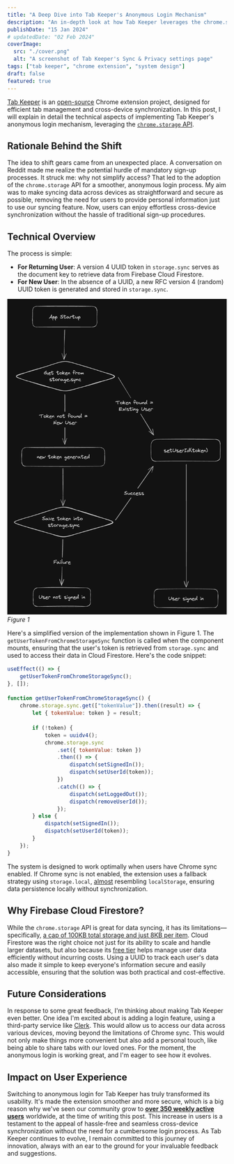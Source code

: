 ```yaml
---
title: "A Deep Dive into Tab Keeper's Anonymous Login Mechanism"
description: "An in-depth look at how Tab Keeper leverages the chrome.storage API for efficient and secure cross-device synchronization"
publishDate: "15 Jan 2024"
# updatedDate: "02 Feb 2024"
coverImage:
  src: "./cover.png"
  alt: "A screenshot of Tab Keeper's Sync & Privacy settings page"
tags: ["tab keeper", "chrome extension", "system design"]
draft: false
featured: true
---
```


[Tab Keeper](https://chromewebstore.google.com/detail/tab-keeper-chrome-tab-man/gpibgniomobngodpnikhheifblbpbbah?ref=portfolio) is an [open-source](https://github.com/justine-george/tab-keeper-react-chrome-extension) Chrome extension project, designed for efficient tab management and cross-device synchronization. In this post, I will explain in detail the technical aspects of implementing Tab Keeper's anonymous login mechanism, leveraging the [`chrome.storage` API](https://developer.chrome.com/docs/extensions/reference/api/storage).

## Rationale Behind the Shift

The idea to shift gears came from an unexpected place. A conversation on Reddit made me realize the potential hurdle of mandatory sign-up processes. It struck me: why not simplify access? That led to the adoption of the `chrome.storage` API for a smoother, anonymous login process. My aim was to make syncing data across devices as straightforward and secure as possible, removing the need for users to provide personal information just to use our syncing feature. Now, users can enjoy effortless cross-device synchronization without the hassle of traditional sign-up procedures.

## Technical Overview

The process is simple:

- **For Returning User**: A version 4 UUID token in `storage.sync` serves as the document key to retrieve data from Firebase Cloud Firestore.
- **For New User**: In the absence of a UUID, a new RFC version 4 (random) UUID token is generated and stored in `storage.sync`.

![Tab Keeper's Anonymous Login Flow](./figure-1-dark.png)
_Figure 1_

Here's a simplified version of the implementation shown in Figure 1. The `getUserTokenFromChromeStorageSync` function is called when the component mounts, ensuring that the user's token is retrieved from `storage.sync` and used to access their data in Cloud Firestore. Here's the code snippet:

```jsx
useEffect(() => {
	getUserTokenFromChromeStorageSync();
}, []);

function getUserTokenFromChromeStorageSync() {
	chrome.storage.sync.get(["tokenValue"]).then((result) => {
		let { tokenValue: token } = result;

		if (!token) {
			token = uuidv4();
			chrome.storage.sync
				.set({ tokenValue: token })
				.then(() => {
					dispatch(setSignedIn());
					dispatch(setUserId(token));
				})
				.catch(() => {
					dispatch(setLoggedOut());
					dispatch(removeUserId());
				});
		} else {
			dispatch(setSignedIn());
			dispatch(setUserId(token));
		}
	});
}
```

The system is designed to work optimally when users have Chrome sync enabled. If Chrome sync is not enabled, the extension uses a fallback strategy using `storage.local`, [almost](https://developer.chrome.com/docs/extensions/reference/api/storage#storage_areas) resembling `localStorage`, ensuring data persistence locally without synchronization.

## Why Firebase Cloud Firestore?

While the `chrome.storage` API is great for data syncing, it has its limitations—specifically, [a cap of 100KB total storage and just 8KB per item](https://developer.chrome.com/docs/extensions/reference/api/storage#storage_areas). Cloud Firestore was the right choice not just for its ability to scale and handle larger datasets, but also because its [free tier](https://firebase.google.com/pricing) helps manage user data efficiently without incurring costs. Using a UUID to track each user's data also made it simple to keep everyone's information secure and easily accessible, ensuring that the solution was both practical and cost-effective.

## Future Considerations

In response to some great feedback, I'm thinking about making Tab Keeper even better. One idea I'm excited about is adding a login feature, using a third-party service like [Clerk](https://clerk.com/). This would allow us to access our data across various devices, moving beyond the limitations of Chrome sync. This would not only make things more convenient but also add a personal touch, like being able to share tabs with our loved ones. For the moment, the anonymous login is working great, and I'm eager to see how it evolves.

## Impact on User Experience

Switching to anonymous login for Tab Keeper has truly transformed its usability. It's made the extension smoother and more secure, which is a big reason why we've seen our community grow to [**over 350 weekly active users**](https://chromewebstore.google.com/detail/tab-keeper-chrome-tab-man/gpibgniomobngodpnikhheifblbpbbah?ref=portfolio) worldwide, at the time of writing this post. This increase in users is a testament to the appeal of hassle-free and seamless cross-device synchronization without the need for a cumbersome login process. As Tab Keeper continues to evolve, I remain committed to this journey of innovation, always with an ear to the ground for your invaluable feedback and suggestions.
